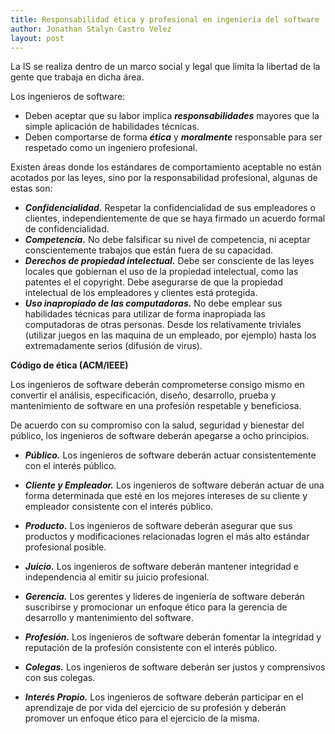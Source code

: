 ```yaml
---
title: Responsabilidad ética y profesional en ingeniería del software 
author: Jonathan Stalyn Castro Velez
layout: post
---
```


La IS se realiza dentro de un marco social y legal que limita la libertad de la gente que trabaja en dicha área.

Los ingenieros de software: 
* Deben aceptar que su labor implica ***responsabilidades*** mayores que la simple aplicación de habilidades técnicas.
* Deben comportarse de forma ***ética*** y ***moralmente*** responsable para ser respetado como un ingeniero profesional.

Existen áreas donde los estándares de comportamiento aceptable no están acotados por las leyes, sino por la responsabilidad profesional, algunas de estas son:
* ***Confidencialidad.*** Respetar la confidencialidad de sus empleadores o clientes, independientemente de que se haya firmado un acuerdo formal de confidencialidad.
* ***Competencia.*** No debe falsificar su nivel de competencia, ni aceptar conscientemente trabajos que están fuera de su capacidad.
* ***Derechos de propiedad intelectual.*** Debe ser consciente de las leyes locales que gobiernan el uso de la propiedad intelectual, como las patentes el el copyright. Debe asegurarse de que la propiedad intelectual de los empleadores y clientes está protegida.
* ***Uso inapropiado de las computadoras.*** No debe emplear sus habilidades técnicas para utilizar de forma inapropiada las computadoras de otras personas. Desde los relativamente triviales (utilizar juegos en las maquina de un empleado, por ejemplo) hasta los extremadamente serios (difusión de virus).

**Código de ética (ACM/IEEE)**

Los ingenieros de software deberán comprometerse consigo mismo en convertir el análisis, especificación, diseño, desarrollo, prueba y mantenimiento de software en una profesión respetable y beneficiosa. 

De acuerdo con su compromiso con la salud, seguridad y bienestar del público, los ingenieros de software deberán apegarse a ocho principios.

* ***Público.*** Los ingenieros de software deberán actuar consistentemente con el interés público.

* ***Cliente y Empleador.*** Los ingenieros de software deberán actuar de una forma determinada que esté en los mejores intereses de su cliente y empleador consistente con el interés público.

* ***Producto.*** Los ingenieros de software deberán asegurar que sus productos y modificaciones relacionadas logren el más alto estándar profesional posible.

* ***Juicio.*** Los ingenieros de software deberán mantener integridad e independencia al emitir su juicio profesional.

* ***Gerencia.*** Los gerentes y lideres de ingeniería de software deberán suscribirse y promocionar un enfoque ético para la gerencia de desarrollo y mantenimiento del software.

* ***Profesión.*** Los ingenieros de software deberán fomentar la integridad y reputación de la profesión consistente con el interés público.

* ***Colegas.*** Los ingenieros de software deberán ser justos y comprensivos con sus colegas.

* ***Interés Propio.*** Los ingenieros de software deberán participar en el aprendizaje de por vida del ejercicio de su profesión y deberán promover un enfoque ético para el ejercicio de la misma.
